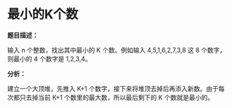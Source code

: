 # 最小的K个数

**题目描述：**

输入 n 个整数，找出其中最小的 K 个数。例如输入 4,5,1,6,2,7,3,8 这 8 个数字，则最小的 4 个数字是 1,2,3,4。

**分析：**

建立一个大顶堆，先推入 K+1 个数字，接下来将堆顶去掉后再添入新数。由于每次都只去掉当前 K+1 个数里的最大数，所以最后剩下的 K 个数就是最小的。

